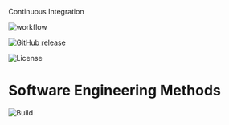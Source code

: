 Continuous Integration

![workflow](https://github.com/padaukwai/DevOpsLab2/actions/workflows/main.yml/badge.svg)  

[![GitHub release](https://img.shields.io/github/release/padaukwai/REPO.svg)](https://github.com/padaukwai/DevOpsLab2/releases)

![License](https://img.shields.io/badge/License-Apache_2.0-blue.svg)

# Software Engineering Methods
![Build](https://github.com/padaukwai/DevOpsLab2/actions/workflows/ci.yml/badge.svg?branch=develop)

